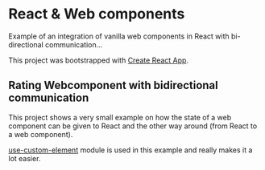 # React & Web components

Example of an integration of vanilla web components in React with bi-directional communication...  

This project was bootstrapped with [Create React App](https://github.com/facebook/create-react-app).

## Rating Webcomponent with bidirectional communication  

This project shows a very small example on how the state of a web component can be given to React and the other way around (from React to a web component).  

[use-custom-element](https://www.npmjs.com/package/use-custom-element) module is used in this example and really makes it a lot easier.  
